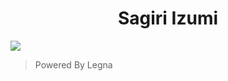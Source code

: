 <h1 align="center">Sagiri Izumi</h1>

 <img src= "https://qu.ax/rQmxs.jpg">
    </p>

> Powered By Legna


